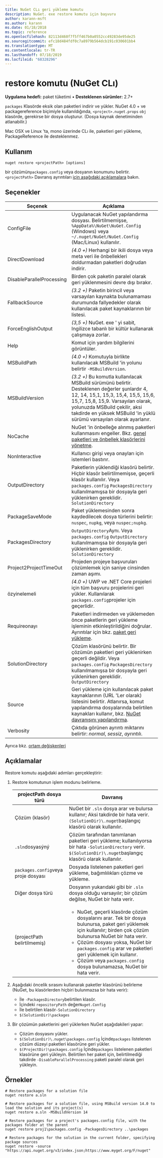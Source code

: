 ```yaml
---
title: NuGet CLı geri yükleme komutu
description: NuGet. exe restore komutu için başvuru
author: karann-msft
ms.author: karann
ms.date: 01/18/2018
ms.topic: reference
ms.openlocfilehash: 82113d460f7f5ff467b0a0552cc49283de95de25
ms.sourcegitcommit: efc18d484fdf0c7a8979b564dcb191c030601bb4
ms.translationtype: MT
ms.contentlocale: tr-TR
ms.lasthandoff: 07/18/2019
ms.locfileid: "68328296"
---
```

# <a name="restore-command-nuget-cli"></a>restore komutu (NuGet CLı)

**Uygulama hedefi:** paket tüketimi &bullet; **Desteklenen sürümler:** 2.7+

`packages` Klasörde eksik olan paketleri indirir ve yükler. NuGet 4.0 + ve packagereference biçimiyle kullanıldığında, `<project>.nuget.props` `obj` klasörde, gerekirse bir dosya oluşturur. (Dosya kaynak denetiminden atlanabilir.)

Mac OSX ve Linux 'ta, mono üzerinde CLı ile, paketleri geri yükleme, PackageReference ile desteklenmez.

## <a name="usage"></a>Kullanım

```cli
nuget restore <projectPath> [options]
```

bir çözümün`packages.config` veya dosyanın konumunu belirtir.`<projectPath>` Davranış ayrıntıları [için aşağıdaki açıklamalara](#remarks) bakın.

## <a name="options"></a>Seçenekler

| Seçenek | Açıklama |
| --- | --- |
| ConfigFile | Uygulanacak NuGet yapılandırma dosyası. Belirtilmemişse, `%AppData%\NuGet\NuGet.Config` (Windows) veya `~/.nuget/NuGet/NuGet.Config` (Mac/Linux) kullanılır.|
| DirectDownload | *(4.0 +)* Herhangi bir ikili dosya veya meta veri ile önbellekleri doldurmadan paketleri doğrudan indirir. |
| DisableParallelProcessing | Birden çok paketin paralel olarak geri yüklenmesini devre dışı bırakır. |
| FallbackSource | *(3.2 +)* Paketin birincil veya varsayılan kaynakta bulunamaması durumunda fallyedekler olarak kullanılacak paket kaynaklarının bir listesi. |
| ForceEnglishOutput | *(3,5 +)* NuGet. exe ' yi sabit, Ingilizce tabanlı bir kültür kullanarak çalışmaya zorlar. |
| Help | Komut için yardım bilgilerini görüntüler. |
| MSBuildPath | *(4.0 +)* Komutuyla birlikte kullanılacak MSBuild 'in yolunu belirtir `-MSBuildVersion`. |
| MSBuildVersion | *(3.2 +)* Bu komutla kullanılacak MSBuild sürümünü belirtir. Desteklenen değerler şunlardır 4, 12, 14, 15,1, 15,3, 15,4, 15,5, 15,6, 15,7, 15,8, 15,9. Varsayılan olarak, yolunuzda MSBuild çekilir, aksi takdirde en yüksek MSBuild 'in yüklü sürümü varsayılan olarak ayarlanır. |
| NoCache | NuGet 'in önbelleğe alınmış paketleri kullanmasını engeller. Bkz. [genel paketleri ve önbellek klasörlerini yönetme](../../consume-packages/managing-the-global-packages-and-cache-folders.md). |
| NonInteractive | Kullanıcı girişi veya onayları için istemleri bastırır. |
| OutputDirectory | Paketlerin yüklendiği klasörü belirtir. Hiçbir klasör belirtilmemişse, geçerli klasör kullanılır. Veya `packages.config` `PackagesDirectory` kullanılmamışsa bir dosyayla geri yüklenirken gereklidir. `SolutionDirectory`|
| PackageSaveMode | Paket yüklemesinden sonra kaydedilecek dosya türlerini belirtir: `nuspec`, `nupkg`, veya `nuspec;nupkg`. |
| PackagesDirectory | `OutputDirectory`Aynı. Veya `packages.config` `OutputDirectory` kullanılmamışsa bir dosyayla geri yüklenirken gereklidir. `SolutionDirectory` |
| Project2ProjectTimeOut | Projeden projeye başvuruları çözümlemek için saniye cinsinden zaman aşımı. |
| özyinelemeli | *(4.0 +)* UWP ve .NET Core projeleri için tüm başvuru projelerini geri yükler. Kullanılarak `packages.config`projeler için geçerlidir. |
| Requireonayı | Paketleri indirmeden ve yüklemeden önce paketlerin geri yükleme işleminin etkinleştirildiğini doğrular. Ayrıntılar için bkz. [paket geri yükleme](../../consume-packages/package-restore.md). |
| SolutionDirectory | Çözüm klasörünü belirtir. Bir çözümün paketleri geri yüklenirken geçerli değildir. Veya `packages.config` `PackagesDirectory` kullanılmamışsa bir dosyayla geri yüklenirken gereklidir. `OutputDirectory` |
| Source | Geri yükleme için kullanılacak paket kaynaklarının (URL 'Ler olarak) listesini belirtir. Atlanırsa, komut yapılandırma dosyalarında belirtilen kaynakları kullanır, bkz. [NuGet davranışını yapılandırma](../../consume-packages/configuring-nuget-behavior.md). |
| Verbosity | Çıktıda görünen ayrıntı miktarını belirtir: *normal*, *sessiz*, *ayrıntılı*. |

Ayrıca bkz. [ortam değişkenleri](cli-ref-environment-variables.md)

## <a name="remarks"></a>Açıklamalar

Restore komutu aşağıdaki adımları gerçekleştirir:

1. Restore komutunun işlem modunu belirleme.

   | projectPath dosya türü | Davranış |
   | --- | --- |
   | Çözüm (klasör) | NuGet bir `.sln` dosya arar ve bulursa kullanır; Aksi takdirde bir hata verir. `(SolutionDir)\.nuget`başlangıç klasörü olarak kullanılır. |
   | `.sln`dosyasýný | Çözüm tarafından tanımlanan paketleri geri yükleme; kullanılıyorsa bir hata `-SolutionDirectory` verir. `$(SolutionDir)\.nuget`başlangıç klasörü olarak kullanılır. |
   | `packages.config`veya proje dosyası | Dosyada listelenen paketleri geri yükleme, bağımlılıkları çözme ve yükleme. |
   | Diğer dosya türü | Dosyanın yukarıdaki gibi bir `.sln` dosya olduğu varsayılır; bir çözüm değilse, NuGet bir hata verir. |
   | (projectPath belirtilmemiş) | <ul><li>NuGet, geçerli klasörde çözüm dosyalarını arar. Tek bir dosya bulunursa, paket geri yüklemek için kullanılır; birden çok çözüm bulunursa NuGet bir hata verir.</li><li>Çözüm dosyası yoksa, NuGet bir `packages.config` arar ve paketleri geri yüklemek için kullanır.</li><li>Çözüm veya `packages.config` dosya bulunamazsa, NuGet bir hata verir.</ul> |

2. Aşağıdaki öncelik sırasını kullanarak paketler klasörünü belirleme (NuGet, bu klasörlerden hiçbiri bulunmazsa bir hata verir):

    - İle `-PackagesDirectory`belirtilen klasör.
    - İçindeki `repositoryPath` değer`Nuget.Config`
    - İle belirtilen klasör`-SolutionDirectory`
    - `$(SolutionDir)\packages`

3. Bir çözümün paketlerini geri yüklerken NuGet aşağıdakileri yapar:
    - Çözüm dosyasını yükler.
    - `$(SolutionDir)\.nuget\packages.config` İçinde`packages` listelenen çözüm düzeyi paketleri klasörüne geri yükler.
    - `$(ProjectDir)\packages.config` İçinde`packages` listelenen paketleri klasörüne geri yükleyin. Belirtilen her paket için, belirtilmediği takdirde `-DisableParallelProcessing` paketi paralel olarak geri yükleyin.

## <a name="examples"></a>Örnekler

```cli
# Restore packages for a solution file
nuget restore a.sln

# Restore packages for a solution file, using MSBuild version 14.0 to load the solution and its project(s)
nuget restore a.sln -MSBuildVersion 14

# Restore packages for a project's packages.config file, with the packages folder at the parent
nuget restore proj1\packages.config -PackagesDirectory ..\packages

# Restore packages for the solution in the current folder, specifying package sources
nuget restore -source "https://api.nuget.org/v3/index.json;https://www.myget.org/F/nuget"
```
